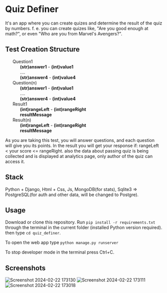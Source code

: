 # Quiz Definer
It's an app where you can create quizes and determine the result of the quiz by numbers.
f. e. you can create quizes like, "Are you good enough at math?", or even "Who are you from Marvel's Avengers?".


## Test Creation Structure
<ul class="project-tree" style="list-style-type:none;margin: 0">
    <li>
        <span>Question1</span>
        <ul style="list-style-type:none;margin: 0">
            <li><span><b>(str)answer1</b></span> - <span><b>(int)value1</b></span></li>   
            <li>....</li>
            <li><span><b>(str)answer4</b></span> - <span><b>(int)value4</b></span></li>   
        </ul>
    </li>
    <li>
        <span>Question(n)</span>
        <ul style="list-style-type:none;margin: 0">
            <li><span><b>(str)answer1</b></span> - <span><b>(int)value1</b></span></li>   
            <li>....</li>
            <li><span><b>(str)answer4</b></span> - <span><b>(int)value4</b></span></li>    
        </ul>
    </li>
    <li>
        <span>Result1</span>
        <ul style="list-style-type:none;margin: 0">
            <li><span><b>(int)rangeLeft</b></span> - <span><b>(int)rangeRight</b></span></li> 
            <li><span><b>resultMessage</b></span></li>
        </ul>
    </li>
    <li>
        <span>Result(n)</span>
        <ul style="list-style-type:none;margin: 0">
            <li><span><b>(int)rangeLeft</b></span> - <span><b>(int)rangeRight</b></span></li> 
            <li><span><b>resultMessage</b></span></li>
        </ul>
    </li>
</ul>

As you are taking this test, you will answer questions, and each question will give you its points. In the result you will get your response if:
rangeLeft < your score <= rangeRight.
also the data about passing quiz is being collected and is displayed at analytics page, only author of the quiz can access it.

## Stack
Python + Django, Html + Css, Js, MongoDB(for stats), Sqlite3 => PostgreSQL(for auth and other data, will be changed to Postgre).

## Usage
Download or clone this repository. Run `pip install -r requirements.txt` through the terminal in the current folder (installed Python version required). then type `cd quiz_definer`.

To open the web app type `python manage.py runserver`

To stop developer mode in the terminal press Ctrl+C.

## Screenshots
![Screenshot 2024-02-22 173130](https://github.com/VladGaranovskyi/QuizDefiner/assets/114082118/fc8676ee-14e5-42f7-b698-852fb533f9b3)
![Screenshot 2024-02-22 173111](https://github.com/VladGaranovskyi/QuizDefiner/assets/114082118/67e4896e-4ddc-40b2-91be-03aeff7bb540)
![Screenshot 2024-02-22 173018](https://github.com/VladGaranovskyi/QuizDefiner/assets/114082118/2346a043-8485-474c-902c-0f2c8c781ac9)


